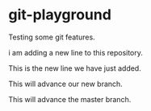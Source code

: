 # git-playground
Testing some git features.

i am adding a new line to this repository.

This is the new line we have just added.


This will advance our new branch.

This will advance the master  branch.
